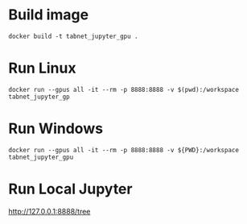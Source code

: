 # Build image
```shell
docker build -t tabnet_jupyter_gpu .
```

# Run Linux
```shell
docker run --gpus all -it --rm -p 8888:8888 -v $(pwd):/workspace tabnet_jupyter_gp
```

# Run Windows
```shell
docker run --gpus all -it --rm -p 8888:8888 -v ${PWD}:/workspace tabnet_jupyter_gpu
```

# Run Local Jupyter
http://127.0.0.1:8888/tree